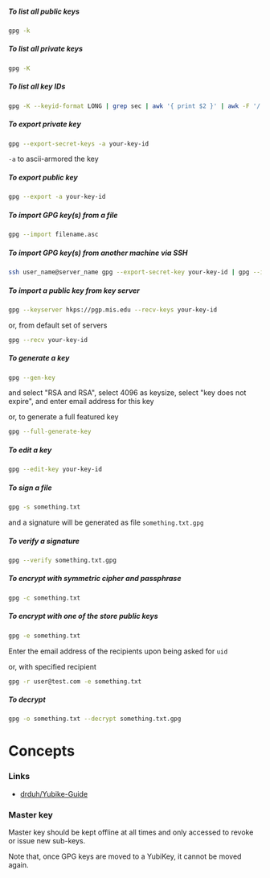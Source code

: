 ##### To list all public keys

```sh
gpg -k
```

##### To list all private keys

```sh
gpg -K
```

##### To list all key IDs

```sh
gpg -K --keyid-format LONG | grep sec | awk '{ print $2 }' | awk -F '/' '{ print $2 }'
```

##### To export private key

```sh
gpg --export-secret-keys -a your-key-id
```

`-a` to ascii-armored the key

##### To export public key

```sh
gpg --export -a your-key-id
```

##### To import GPG key(s) from a file

```sh
gpg --import filename.asc
```

##### To import GPG key(s) from another machine via SSH

```sh
ssh user_name@server_name gpg --export-secret-key your-key-id | gpg --import
```

##### To import a public key from key server

```sh
gpg --keyserver hkps://pgp.mis.edu --recv-keys your-key-id
```

or, from default set of servers

```sh
gpg --recv your-key-id
```

##### To generate a key

```sh
gpg --gen-key
```

and select "RSA and RSA", select 4096 as keysize, select "key does not expire",
    and enter email address for this key

or, to generate a full featured key

```sh
gpg --full-generate-key
```

##### To edit a key

```sh
gpg --edit-key your-key-id
```

##### To sign a file

```sh
gpg -s something.txt
```

and a signature will be generated as file `something.txt.gpg`

##### To verify a signature

```sh
gpg --verify something.txt.gpg
```

##### To encrypt with symmetric cipher and passphrase

```sh
gpg -c something.txt
```

##### To encrypt with one of the store public keys

```sh
gpg -e something.txt
```

Enter the email address of the recipients upon being asked for `uid`

or, with specified recipient

```sh
gpg -r user@test.com -e something.txt
```

##### To decrypt

```sh
gpg -o something.txt --decrypt something.txt.gpg
```

# Concepts

### Links

- [drduh/Yubike-Guide](https://github.com/drduh/YubiKey-Guide)

### Master key

Master key should be kept offline at all times and only accessed to revoke or
issue new sub-keys.

Note that, once GPG keys are moved to a YubiKey, it cannot be moved again.
